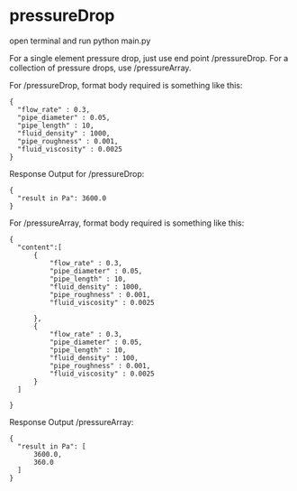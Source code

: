 # pressureDrop

open terminal and run python main.py

For a single element pressure drop, just use end point <url>/pressureDrop.
For a collection of pressure drops, use <url>/pressureArray.

For <url>/pressureDrop, format body required is something like this:
  
    {
      "flow_rate" : 0.3,
      "pipe_diameter" : 0.05,  
      "pipe_length" : 10,  
      "fluid_density" : 1000,  
      "pipe_roughness" : 0.001,  
      "fluid_viscosity" : 0.0025
    }

  Response Output for <url>/pressureDrop:
  
    {
      "result in Pa": 3600.0
    }
  
  
For <url>/pressureArray, format body required is something like this:
  
    {
      "content":[
          {
              "flow_rate" : 0.3,
              "pipe_diameter" : 0.05,  
              "pipe_length" : 10,  
              "fluid_density" : 1000,  
              "pipe_roughness" : 0.001,  
              "fluid_viscosity" : 0.0025

          },
          {
              "flow_rate" : 0.3,
              "pipe_diameter" : 0.05,  
              "pipe_length" : 10,  
              "fluid_density" : 100,  
              "pipe_roughness" : 0.001,  
              "fluid_viscosity" : 0.0025
          }
      ]

    }
  
  Response Output <url>/pressureArray:
  
    {
      "result in Pa": [
          3600.0,
          360.0
      ]
    }
